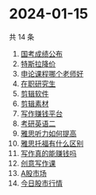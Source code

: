# 2024-01-15

共 14 条

<!-- BEGIN ZHIHUSEARCH -->
<!-- 最后更新时间 Mon Jan 15 2024 14:14:52 GMT+0800 (China Standard Time) -->
1. [国考成绩公布](https://www.zhihu.com/search?q=国考成绩公布)
1. [特斯拉降价](https://www.zhihu.com/search?q=特斯拉降价)
1. [申论课程哪个老师好](https://www.zhihu.com/search?q=申论课程哪个老师好)
1. [在职研究生](https://www.zhihu.com/search?q=在职研究生)
1. [剪辑软件](https://www.zhihu.com/search?q=剪辑软件)
1. [剪辑素材](https://www.zhihu.com/search?q=剪辑素材)
1. [写作赚钱平台](https://www.zhihu.com/search?q=写作赚钱平台)
1. [考研英语二](https://www.zhihu.com/search?q=考研英语二)
1. [雅思听力如何提高](https://www.zhihu.com/search?q=雅思听力如何提高)
1. [雅思托福有什么区别](https://www.zhihu.com/search?q=雅思托福有什么区别)
1. [写作真的能赚钱吗](https://www.zhihu.com/search?q=写作真的能赚钱吗)
1. [创意写作课](https://www.zhihu.com/search?q=创意写作课)
1. [A股市场](https://www.zhihu.com/search?q=A股市场)
1. [今日股市行情](https://www.zhihu.com/search?q=今日股市行情)
<!-- END ZHIHUSEARCH -->
